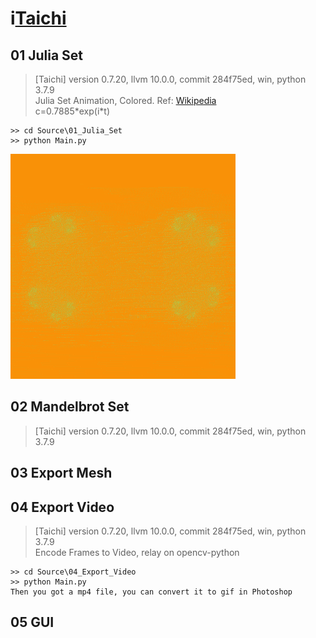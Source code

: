 # i[Taichi](https://taichi.graphics/)

## 01 Julia Set
> [Taichi] version 0.7.20, llvm 10.0.0, commit 284f75ed, win, python 3.7.9  
> Julia Set Animation, Colored. Ref: [Wikipedia](https://en.wikipedia.org/wiki/Julia_set)  
> c=0.7885\*exp(i\*t)
```
>> cd Source\01_Julia_Set
>> python Main.py
```
![Julia_Set](readMe/01_Julia_Set_01.gif)

## 02 Mandelbrot Set
> [Taichi] version 0.7.20, llvm 10.0.0, commit 284f75ed, win, python 3.7.9

## 03 Export Mesh

## 04 Export Video
> [Taichi] version 0.7.20, llvm 10.0.0, commit 284f75ed, win, python 3.7.9  
> Encode Frames to Video, relay on opencv-python
```
>> cd Source\04_Export_Video
>> python Main.py
Then you got a mp4 file, you can convert it to gif in Photoshop
```

## 05 GUI
